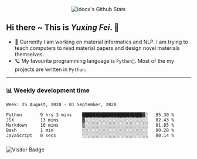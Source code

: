 <div align="center">
    <img align="center" src="https://github-readme-stats.vercel.app/api?username=idocx&show_icons=true&hide_border=true" alt="idocx's Github Stats"></img>
</div>

## Hi there ~ This is *Yuxing Fei*. ‍👋

- 🚀 Currently I am working on material informatics and NLP. I am trying to teach computers to read material papers and design novel materials themselves.
- 🪐 My favourite programming language is `Python🐍`. Most of the my projects are written in `Python`.

---

### 📊 Weekly development time
<!--START_SECTION:waka-->
```text
Week: 25 August, 2020 - 01 September, 2020

Python       9 hrs 3 mins    ███████████████████████▓░   95.30 % 
JSX          13 mins         ▓░░░░░░░░░░░░░░░░░░░░░░░░   02.43 % 
Markdown     10 mins         ▒░░░░░░░░░░░░░░░░░░░░░░░░   01.85 % 
Bash         1 min           ░░░░░░░░░░░░░░░░░░░░░░░░░   00.28 % 
JavaScript   0 secs          ░░░░░░░░░░░░░░░░░░░░░░░░░   00.14 % 
```
<!--END_SECTION:waka-->

### 

![Visitor Badge](https://visitor-badge.laobi.icu/badge?page_id=idocx.idocx)